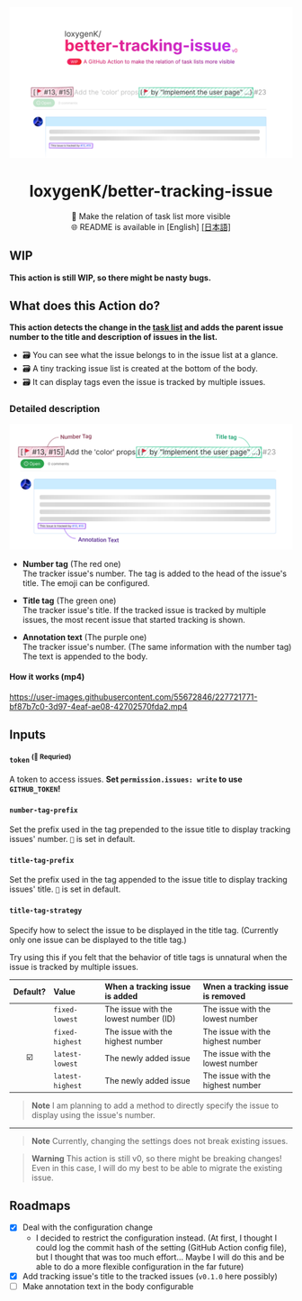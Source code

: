 
<img src="./_readme/hero.svg" />

<div align="center">

# loxygenK/better-tracking-issue

🚩 Make the relation of task list more visible<br />
🌐 README is available in [English] [[日本語]](./README.ja.md)

</div>

## WIP
**This action is still WIP, so there might be nasty bugs.**

## What does this Action do?

**This action detects the change in the [task list](https://docs.github.com/en/get-started/writing-on-github/working-with-advanced-formatting/about-task-lists) and adds the parent issue number to the title and description of issues in the list.**

- ️🗃️ You can see what the issue belongs to in the issue list at a glance.
- ️🗃️ A tiny tracking issue list is created at the bottom of the body.
- ️🗃️ It can display tags even the issue is tracked by multiple issues.

### Detailed description

<img src="./_readme/textDescription.svg" />

- **Number tag** (The red one)<br />
  The tracker issue's number. The tag is added to the head of the issue's title. The emoji can be configured.

- **Title tag** (The green one)<br />
  The tracker issue's title. If the tracked issue is tracked by multiple issues, the most recent issue that started tracking is shown.

- **Annotation text** (The purple one)<br />
  The tracker issue's number. (The same information with the number tag) The text is appended to the body.

#### How it works (mp4)

https://user-images.githubusercontent.com/55672846/227721771-bf87b7c0-3d97-4eaf-ae08-42702570fda2.mp4

## Inputs

#### `token` <sup>(🔶 Requried)</sup>
A token to access issues. **Set `permission.issues: write` to use `GITHUB_TOKEN`!**

#### `number-tag-prefix`
Set the prefix used in the tag prepended to the issue title to display tracking issues' number.
`🚩` is set in default.

#### `title-tag-prefix`
Set the prefix used in the tag appended to the issue title to display tracking issues' title.
`🚩` is set in default.

#### `title-tag-strategy`
Specify how to select the issue to be displayed in the title tag. (Currently only one issue can be displayed to the title tag.)

Try using this if you felt that the behavior of title tags is unnatural when the issue is tracked by multiple issues.

| Default? | Value            | When a tracking issue is added        | Wnen a tracking issue is removed  |
| :------: | :--------------- | :------------------------------------ | :-------------------------------- |
|          | `fixed-lowest`   | The issue with the lowest number (ID) | The issue with the lowest number  |
|          | `fixed-highest`  | The issue with the highest number     | The issue with the highest number |
|    ☑️     | `latest-lowest`  | The newly added issue                 | The issue with the lowest number  |
|          | `latest-highest` | The newly added issue                 | The issue with the highest number |

> **Note**
> I am planning to add a method to directly specify the issue to display using the issue's number.

---

> **Note**
> Currently, changing the settings does not break existing issues.

> **Warning**
> This action is still v0, so there might be breaking changes! Even in this case, I will do my best to be able to migrate the existing issue.

## Roadmaps

- [x] Deal with the configuration change
  - I decided to restrict the configuration instead. (At first, I thought I could log the commit hash of the setting
    (GitHub Action config file), but I thought that was too much effort… Maybe I will do this and be able to do
    a more flexible configuration in the far future)
- [x] Add tracking issue's title to the tracked issues (`v0.1.0` here possibly)
- [ ] Make annotation text in the body configurable

